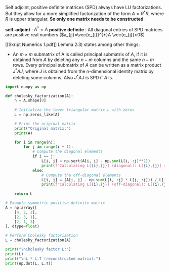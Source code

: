 Self adjoint, positive definite matrices (SPD) always have LU factorizations. But they allow for a more simplified factorization of the form $A=R^{*}R$, where $R$ is upper triangular. **So only one matrix needs to be constructed**. 

**self-adjoint** : $A^{*}=A$
**positive definite** : All diagonal entries of SPD matrices are positive real numbers ($a_{jj}=\vec{e_{j}}^{*}A \vec{e_{j}}>0$)

[[Skript Numerics 1.pdf]] Lemma 2.3) states among other things: 
- An $m\times m$ submatrix of A is called principal submatrix of $A$, if it is obtained from $A$ by deleting any $n-m$ columns and the same $n-m$ rows. Every principal submatrix of $A$ can be written as a matrix product $J^{*}AJ$, where $J$ is obtained from the n-dimensional identity matrix by deleting some columns. Also $J^{*}AJ$ is SPD if $A$ is. 

```python
import numpy as np

def cholesky_factorization(A):
    n = A.shape[0]
    
    # Initialize the lower triangular matrix L with zeros
    L = np.zeros_like(A)

    # Print the original matrix
    print("Original matrix:")
    print(A)

    for i in range(n):
        for j in range(i + 1):
            # Compute the diagonal elements
            if i == j:
                L[i, j] = np.sqrt(A[i, i] - np.sum(L[i, :j]**2))
                print(f"Calculating L[{i},{j}] (diagonal): L[{i},{j}] = sqrt({A[i,i]} - sum(L[{i},:{j}]^2) = {L[i,j]}")
            else:
                # Compute the off-diagonal elements
                L[i, j] = (A[i, j] - np.sum(L[i, :j] * L[j, :j])) / L[j, j]
                print(f"Calculating L[{i},{j}] (off-diagonal): L[{i},{j}] = ({A[i,j]} - sum({L[i,:j]} * {L[j,:j]}) / {L[j,j]} = {L[i,j]}")
    
    return L

# Example symmetric positive definite matrix
A = np.array([
    [4, 2, 2],
    [2, 3, 1],
    [2, 1, 3]
], dtype=float)

# Perform Cholesky factorization
L = cholesky_factorization(A)

print("\nCholesky factor L:")
print(L)
print("\nL * L.T (reconstructed matrix):")
print(np.dot(L, L.T))
```

